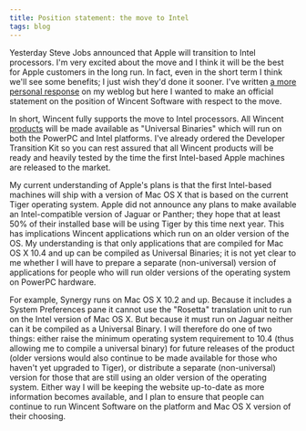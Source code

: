 ```yaml
---
title: Position statement: the move to Intel
tags: blog
---
```


Yesterday Steve Jobs announced that Apple will transition to Intel processors. I'm very excited about the move and I think it will be the best for Apple customers in the long run. In fact, even in the short term I think we'll see some benefits; I just wish they'd done it sooner. I've written [a more personal response](http://typechecked.net/a/about/wincent/weblog/archives/2005/06/the_move_to_int.php) on my weblog but here I wanted to make an official statement on the position of Wincent Software with respect to the move.

In short, Wincent fully supports the move to Intel processors. All Wincent [products](http://typechecked.net/) will be made available as "Universal Binaries" which will run on both the PowerPC and Intel platforms. I've already ordered the Developer Transition Kit so you can rest assured that all Wincent products will be ready and heavily tested by the time the first Intel-based Apple machines are released to the market.

My current understanding of Apple's plans is that the first Intel-based machines will ship with a version of Mac OS X that is based on the current Tiger operating system. Apple did not announce any plans to make available an Intel-compatible version of Jaguar or Panther; they hope that at least 50% of their installed base will be using Tiger by this time next year. This has implications Wincent applications which run on an older version of the OS. My understanding is that only applications that are compiled for Mac OS X 10.4 and up can be compiled as Universal Binaries; it is not yet clear to me whether I will have to prepare a separate (non-universal) version of applications for people who will run older versions of the operating system on PowerPC hardware.

For example, Synergy runs on Mac OS X 10.2 and up. Because it includes a System Preferences pane it cannot use the "Rosetta" translation unit to run on the Intel version of Mac OS X. But because it must run on Jaguar neither can it be compiled as a Universal Binary. I will therefore do one of two things: either raise the minimum operating system requirement to 10.4 (thus allowing me to compile a universal binary) for future releases of the product (older versions would also continue to be made available for those who haven't yet upgraded to Tiger), or distribute a separate (non-universal) version for those that are still using an older version of the operating system. Either way I will be keeping the website up-to-date as more information becomes available, and I plan to ensure that people can continue to run Wincent Software on the platform and Mac OS X version of their choosing.

